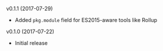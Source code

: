 v0.1.1 (2017-07-29)
- Added `pkg.module` field for ES2015-aware tools like Rollup

v0.1.0 (2017-07-22)
- Initial release
